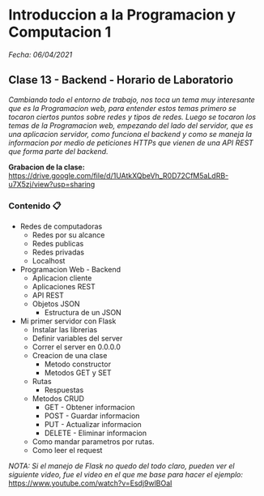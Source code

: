 # Introduccion a la Programacion y Computacion 1

_Fecha: 06/04/2021_

## Clase 13 - Backend - Horario de Laboratorio

_Cambiando todo el entorno de trabajo, nos toca un tema muy interesante que es la Programacion web, para entender estos temas primero se tocaron ciertos puntos sobre redes y tipos de redes. Luego se tocaron los temas de la Programacion web, empezando del lado del servidor, que es una aplicacion servidor, como funciona el backend y como se maneja la informacion por medio de peticiones HTTPs que vienen de una API REST que forma parte del backend._

**Grabacion de la clase:** https://drive.google.com/file/d/1UAtkXQbeVh_R0D72CfM5aLdRB-u7X5zj/view?usp=sharing

### Contenido 📋

- Redes de computadoras
	- Redes por su alcance
	- Redes publicas
	- Redes privadas
	- Localhost
- Programacion Web - Backend
	- Aplicacion cliente
	- Aplicaciones REST
	- API REST
	- Objetos JSON
		- Estructura de un JSON
- Mi primer servidor con Flask
	- Instalar las librerias
	- Definir variables del server
	- Correr el server en 0.0.0.0
	- Creacion de una clase
		- Metodo constructor
		- Metodos GET y SET
	- Rutas
		- Respuestas
	- Metodos CRUD
		- GET - Obtener informacion
		- POST - Guardar informacion
		- PUT - Actualizar informacion
		- DELETE - Eliminar informacion
	- Como mandar parametros por rutas.
	- Como leer el request

_NOTA: Si el manejo de Flask no quedo del todo claro, pueden ver el siguiente video, fue el video en el que me base para hacer el ejemplo:_ https://www.youtube.com/watch?v=Esdj9wlBOaI

